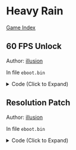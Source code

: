 # Heavy Rain

[Game Index](README.md#games)

## 60 FPS Unlock

Author: [illusion](https://github.com/illusion0001)

In file `eboot.bin`

<details>
<summary>Code (Click to Expand)</summary>

```
E8 CF CE 78 00 BE 01 00 00 00

E8 CF CE 78 00 BE 00 00 00 00
```

</details>

## Resolution Patch

Author: [illusion](https://github.com/illusion0001)

In file `eboot.bin`

<details>
<summary>Code (Click to Expand)</summary>

```
BE 80 07 00 00 48 8D 91 20 07 00 00 C7 00 00 00 00 00 48 89 48 08 C7 40 30 01 00 00 00 48 89 50 38 48 8D 91 40 0E 00 00 48 81 C1 60 15 00 00 C7 40 60 02 00 00 00 48 89 50 68 C7 80 90 00 00 00 03 00 00 00 48 89 88 98 00 00 00 BA 38 04 00 00

# 720p target

BE 00 05 00 00 48 8D 91 20 07 00 00 C7 00 00 00 00 00 48 89 48 08 C7 40 30 01 00 00 00 48 89 50 38 48 8D 91 40 0E 00 00 48 81 C1 60 15 00 00 C7 40 60 02 00 00 00 48 89 50 68 C7 80 90 00 00 00 03 00 00 00 48 89 88 98 00 00 00 BA D0 02 00 00
```

</details>
